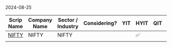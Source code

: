 2024-08-25


| Scrip Name                 | Company Name | Sector / Industry | Considering? | YIT | HYIT | QIT | MIT | WIT | DIT | HIT | TDA Done? | Remarks |
| -------------------------- | ------------ | ----------------- | ------------ | --- | ---- | --- | --- | --- | --- | --- | --------- | ------- |
| [NIFTY](../NIFTY/NIFTY.md) | NIFTY        | NIFTY             |              |     | ✅    |     | ✅✅  |     |     |     |           |         |
|                            |              |                   |              |     |      |     |     |     |     |     |           |         |
